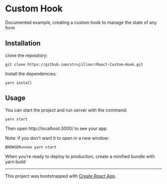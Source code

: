 # Custom Hook 

Documented example, creating a custom hook to manage the state of any form


## Installation

clone the repository:
```
git clone https://github.com/strujilloor/React-Custom-Hook.git
```
Install the dependencies:
```
yarn install
```

## Usage

You can start the project and run server with the command:
```
yarn start
```
Then open http://localhost:3000/ to see your app.

Note: if you don't want it to open in a new window:
```
BROWSER=none yarn start
```


When you’re ready to deploy to production, create a minified bundle with yarn build
___

This project was bootstrapped with [Create React App](https://github.com/facebook/create-react-app).
